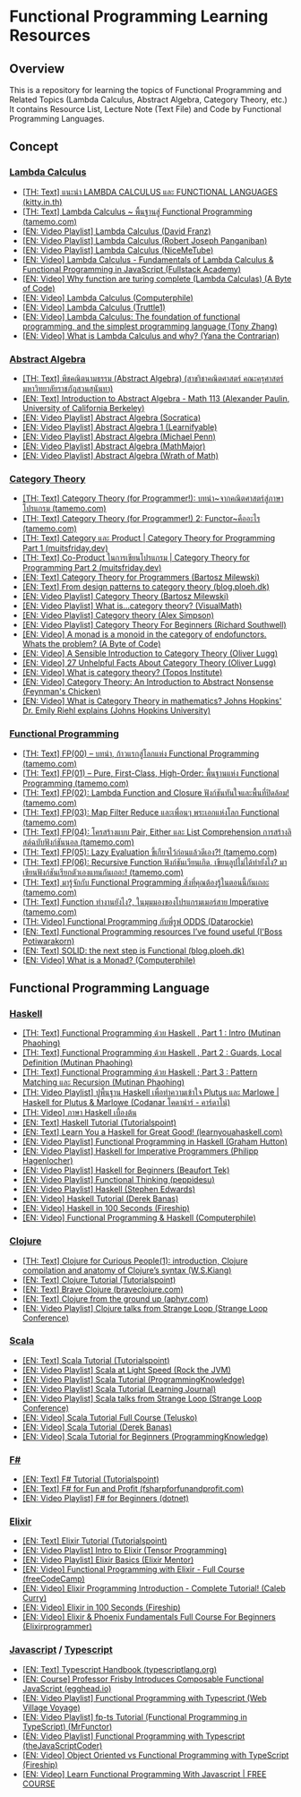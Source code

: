 # Functional Programming Learning Resources

## Overview

This is a repository for learning the topics of Functional Programming and Related Topics (Lambda Calculus, Abstract Algebra, Category Theory, etc.)
It contains Resource List, Lecture Note (Text File) and Code by Functional Programming Languages.

## Concept

### [Lambda Calculus](https://en.wikipedia.org/wiki/Lambda_calculus)

- [[TH: Text] แนะนำ LAMBDA CALCULUS และ FUNCTIONAL LANGUAGES (kitty.in.th)](https://kitty.in.th/index.php/articles/lambda-calculus-and-functional-languages/)
- [[TH: Text] Lambda Calculus ~ พื้นฐานสู่ Functional Programming (tamemo.com)](https://www.tamemo.com/post/153/lambda-calculus/)
- [[EN: Video Playlist] Lambda Calculus (David Franz)](https://www.youtube.com/playlist?list=PLBbCu3SnCcwKIgSozQQkxa6I7aNbKD0pz)
- [[EN: Video Playlist] Lambda Calculus (Robert Joseph Panganiban)](https://www.youtube.com/playlist?list=PLDAqk5znTEXeQwDstVk5uzsNmj3RTMlVg)
- [[EN: Video Playlist] Lambda Calculus (NiceMeTube)](https://www.youtube.com/playlist?list=PL4A05CF0478DAD704)
- [[EN: Video] Lambda Calculus - Fundamentals of Lambda Calculus & Functional Programming in JavaScript (Fullstack Academy)](https://www.youtube.com/watch?v=3VQ382QG-y4)
- [[EN: Video] Why function are turing complete (Lambda Calculas) (A Byte of Code)](https://www.youtube.com/watch?v=m32kbFXBRR0)
- [[EN: Video] Lambda Calculus (Computerphile)](https://www.youtube.com/watch?v=eis11j_iGMs)
- [[EN: Video] Lambda Calculus (Truttle1)](https://www.youtube.com/watch?v=RsO_sfHtXCM)
- [[EN: Video] Lambda Calculus: The foundation of functional programming, and the simplest programming language (Tony Zhang)](https://www.youtube.com/watch?v=_n4LIt2WPzE)
- [[EN: Video] What is Lambda Calculus and why? (Yana the Contrarian)](https://www.youtube.com/watch?v=z5ReaU4npoE)

### [Abstract Algebra](https://en.wikipedia.org/wiki/Abstract_algebra)

- [[TH: Text] พีชคณิตนามธรรม (Abstract Algebra) (สาขาิชาคณิตศาสตร์ คณะครุศาสตร์ มหาวิทยาลัยราชภัฏสวนสุนันทา)](https://eledu.ssru.ac.th/thanatyod_ja/pluginfile.php/48/block_html/content/Handoutพีชคณิตนามธรรม2564.pdf?fbclid=IwAR0tmufyOxo6gVmZANwwv01blVRcs5lnqTGItXSJ7jPmk6qBKxG0HOa0hBQ)
- [[EN: Text] Introduction to Abstract Algebra - Math 113 (Alexander Paulin, University of California Berkeley)](https://math.berkeley.edu/~apaulin/AbstractAlgebra.pdf?fbclid=IwAR1LW3K6cIfvdss9w3qSd7WWBj8JpuQJhm-acnW2dZVjA1F4FApwQ6bQgSQ)
- [[EN: Video Playlist] Abstract Algebra (Socratica)](https://www.youtube.com/playlist?list=PLi01XoE8jYoi3SgnnGorR_XOW3IcK-TP6)
- [[EN: Video Playlist] Abstract Algebra 1 (Learnifyable)](https://www.youtube.com/playlist?list=PLg8ZEeSiXsjgoQJzRcq60GjK0UrkMsA3-)
- [[EN: Video Playlist] Abstract Algebra (Michael Penn)](https://www.youtube.com/playlist?list=PL22w63XsKjqxaZ-v5N4AprggFkQXgkNoP)
- [[EN: Video Playlist] Abstract Algebra (MathMajor)](https://www.youtube.com/playlist?list=PLVMgvCDIRy1y4JFpnpzEQZ0gRwr-sPTpw)
- [[EN: Video Playlist] Abstract Algebra (Wrath of Math)](https://www.youtube.com/playlist?list=PLztBpqftvzxVvdVmBMSM4PVeOsE5w1NnN)

### [Category Theory](https://en.wikipedia.org/wiki/Category_theory)

- [[TH: Text] Category Theory (for Programmer!): บทนำ~จากคณิตศาสตร์สู่ภาษาโปรแกรม (tamemo.com)](https://www.tamemo.com/post/154/category-theory/)
- [[TH: Text] Category Theory (for Programmer!) 2: Functor~คืออะไร (tamemo.com)](https://www.tamemo.com/post/155/category-theory-2/)
- [[TH: Text] Category และ Product | Category Theory for Programming Part 1 (muitsfriday.dev)](https://www.muitsfriday.dev/post/category-theory-1-product/)
- [[TH: Text] Co-Product ในการเขียนโปรแกรม | Category Theory for Programming Part 2 (muitsfriday.dev)](https://www.muitsfriday.dev/post/category-theory-2-coproduct/)
- [[EN: Text] Category Theory for Programmers (Bartosz Milewski)](https://bartoszmilewski.com/2014/10/28/category-theory-for-programmers-the-preface/)
- [[EN: Text] From design patterns to category theory (blog.ploeh.dk)](https://blog.ploeh.dk/2017/10/04/from-design-patterns-to-category-theory/)
- [[EN: Video Playlist] Category Theory (Bartosz Milewski)](https://www.youtube.com/playlist?list=PLbgaMIhjbmEnaH_LTkxLI7FMa2HsnawM_)
- [[EN: Video Playlist] What is...category theory? (VisualMath)](https://www.youtube.com/playlist?list=PLuFcVFHMIfhKFQJsilw-W7dVtPprKU3-f)
- [[EN: Video Playlist] Category theory (Alex Simpson)](https://www.youtube.com/playlist?list=PLx3dTuDvniVLVjpE8z4wptprGGwuDuzLp)
- [[EN: Video Playlist] Category Theory For Beginners (Richard Southwell)](https://www.youtube.com/playlist?list=PLCTMeyjMKRkoS699U0OJ3ymr3r01sI08l)
- [[EN: Video] A monad is a monoid in the category of endofunctors. Whats the problem? (A Byte of Code)](https://www.youtube.com/watch?v=ENo_B8CZNRQ)
- [[EN: Video] A Sensible Introduction to Category Theory (Oliver Lugg)](https://www.youtube.com/watch?v=yAi3XWCBkDo)
- [[EN: Video] 27 Unhelpful Facts About Category Theory (Oliver Lugg)](https://www.youtube.com/watch?v=H0Ek86IH-3Y)
- [[EN: Video] What is category theory? (Topos Institute)](https://www.youtube.com/watch?v=eXBwU9ieLL0)
- [[EN: Video] Category Theory: An Introduction to Abstract Nonsense (Feynman's Chicken)](https://www.youtube.com/watch?v=igf04k13jZk)
- [[EN: Video] What is Category Theory in mathematics? Johns Hopkins' Dr. Emily Riehl explains (Johns Hopkins University)](https://www.youtube.com/watch?v=WLkMBMUk48E)

### [Functional Programming](https://en.wikipedia.org/wiki/Functional_programming)

- [[TH: Text] FP(00) – บทนำ, ก้าวแรกสู่โลกแห่ง Functional Programming (tamemo.com)](https://www.tamemo.com/post/156/fp-00-intro/)
- [[TH: Text] FP(01) – Pure, First-Class, High-Order: พื้นฐานแห่ง Functional Programming (tamemo.com)](https://www.tamemo.com/post/157/fp-01-fundamental/)
- [[TH: Text] FP(02): Lambda Function and Closure ฟังก์ชันทันใจและพื้นที่ปิดล้อม! (tamemo.com)](https://www.tamemo.com/post/158/fp-02-lambda-and-closure/)
- [[TH: Text] FP(03): Map Filter Reduce และเพื่อนๆ พระเอกแห่งโลก Functional (tamemo.com)](https://www.tamemo.com/post/159/fp-03-map-filter-reduce/)
- [[TH: Text] FP(04): โครสร้างแบบ Pair, Either และ List Comprehension การสร้างลิสต์ฉบับฟังก์ชันนอล (tamemo.com)](https://www.tamemo.com/post/160/fp-04-pair-either-list-comprehension/)
- [[TH: Text] FP(05): Lazy Evaluation ขี้เกียจไว้ก่อนแล้วดีเอง?! (tamemo.com)](https://www.tamemo.com/post/162/fp-05-lazy-evaluation/)
- [[TH: Text] FP(06): Recursive Function ฟังก์ชันเวียนเกิด, เขียนลูปไม่ได้ทำยังไง? มาเขียนฟังก์ชันเรียกตัวเองแทนกันเถอะ! (tamemo.com)](https://www.tamemo.com/post/163/fp-06-recursive-function/)
- [[TH: Text] มารู้จักกับ Functional Programming สิ่งที่คุณต้องรู้ในตอนนี้กันเถอะ (tamemo.com)](https://www.tamemo.com/post/80/functional-programming-should-be-your/)
- [[TH: Text] Function ทำงานยังไง?, ในมุมมองของโปรแกรมเมอร์สาย Imperative (tamemo.com)](https://www.tamemo.com/post/152/how-function-work/)
- [[TH: Video] Functional Programming กับพี่รูฟ ODDS (Datarockie)](https://www.youtube.com/watch?v=r6_Sg-SQmng)
- [[EN: Text] Functional Programming resources I’ve found useful (I'Boss Potiwarakorn)](https://iboss.medium.com/functional-programming-resources-ive-found-useful-ce25b2279eb7)
- [[EN: Text] SOLID: the next step is Functional (blog.ploeh.dk)](https://blog.ploeh.dk/2014/03/10/solid-the-next-step-is-functional/)
- [[EN: Video] What is a Monad? (Computerphile)](https://www.youtube.com/watch?v=t1e8gqXLbsU)

## Functional Programming Language

### [Haskell](https://www.haskell.org/)

- [[TH: Text] Functional Programming ด้วย Haskell , Part 1 : Intro (Mutinan Phaohing)](https://medium.com/@muitsfriday/functional-programming-%E0%B8%94%E0%B9%89%E0%B8%A7%E0%B8%A2-haskell-part-1-intro-3e6341bf6749)
- [[TH: Text] Functional Programming ด้วย Haskell , Part 2 : Guards, Local Definition (Mutinan Phaohing)](https://medium.com/@muitsfriday/functional-programming-%E0%B8%94%E0%B9%89%E0%B8%A7%E0%B8%A2-haskell-part-2-guards-local-definition-4210240cce18)
- [[TH: Text] Functional Programming ด้วย Haskell ; Part 3 : Pattern Matching และ Recursion (Mutinan Phaohing)](https://medium.com/@muitsfriday/functional-programming-%E0%B8%94%E0%B9%89%E0%B8%A7%E0%B8%A2-haskell-part-3-pattern-matching-%E0%B9%81%E0%B8%A5%E0%B8%B0-recursion-2e9408b2683c)
- [[TH: Video Playlist] ปูพื้นฐาน Haskell เพื่อทำความเข้าใจ Plutus และ Marlowe | Haskell for Plutus & Marlowe (Codanar โคดาน่าร์ - คาร์ดาโน่)](https://www.youtube.com/playlist?list=PLWI_7XSoI_mIYKIWmEP_01bdxl4ixSjAn)
- [[TH: Video] ภาษา Haskell เบื้องต้น](https://www.youtube.com/watch?v=GrRboRMqSM8)
- [[EN: Text] Haskell Tutorial (Tutorialspoint)](https://www.tutorialspoint.com/haskell/)
- [[EN: Text] Learn You a Haskell for Great Good! (learnyouahaskell.com)](https://learnyouahaskell.com/chapters)
- [[EN: Video Playlist] Functional Programming in Haskell (Graham Hutton)](https://www.youtube.com/playlist?list=PLF1Z-APd9zK7usPMx3LGMZEHrECUGodd3)
- [[EN: Video Playlist] Haskell for Imperative Programmers (Philipp Hagenlocher)](https://www.youtube.com/playlist?list=PLe7Ei6viL6jGp1Rfu0dil1JH1SHk9bgDV)
- [[EN: Video Playlist] Haskell for Beginners (Beaufort Tek)](https://www.youtube.com/playlist?list=PLmTgnNwroyn8TnF26YRvW-hvQF1ypztzg)
- [[EN: Video Playlist] Functional Thinking (peppidesu)](https://www.youtube.com/playlist?list=PL1SYCiBYXV13Lo16ip4BRn3mGUJhNxWEi)
- [[EN: Video Playlist] Haskell (Stephen Edwards)](https://www.youtube.com/playlist?list=PLTNTO_CItGjSIQ8NMfe2b3v8z4gS7fHcx)
- [[EN: Video] Haskell Tutorial (Derek Banas)](https://www.youtube.com/watch?v=02_H3LjqMr8)
- [[EN: Video] Haskell in 100 Seconds (Fireship)](https://www.youtube.com/watch?v=Qa8IfEeBJqk)
- [[EN: Video] Functional Programming & Haskell (Computerphile)](https://www.youtube.com/watch?v=LnX3B9oaKzw)

### [Clojure](https://clojure.org/)

- [[TH: Text] Clojure for Curious People(1): introduction, Clojure compilation and anatomy of Clojure’s syntax (W.S.Kiang)](https://medium.com/@bullrish/clojure-for-curious-people-1-introduction-clojure-compilation-and-anatomy-of-clojures-syntax-a577f575932a)
- [[EN: Text] Clojure Tutorial (Tutorialspoint)](https://www.tutorialspoint.com/clojure)
- [[EN: Text] Brave Clojure (braveclojure.com)](https://www.braveclojure.com/)
- [[EN: Text] Clojure from the ground up (aphyr.com)](https://aphyr.com/tags/Clojure-from-the-ground-up)
- [[EN: Video Playlist] Clojure talks from Strange Loop (Strange Loop Conference)](https://www.youtube.com/playlist?list=PLcGKfGEEONaC1LNtrH4YN5PYOlBKlcAbS)

### [Scala](https://www.scala-lang.org/)

- [[EN: Text] Scala Tutorial (Tutorialspoint)](https://www.tutorialspoint.com/scala)
- [[EN: Video Playlist] Scala at Light Speed (Rock the JVM)](https://www.youtube.com/playlist?list=PLmtsMNDRU0BxryRX4wiwrTZ661xcp6VPM)
- [[EN: Video Playlist] Scala Tutorial (ProgrammingKnowledge)](https://www.youtube.com/playlist?list=PLS1QulWo1RIagob5D6kMIAvu7DQC5VTh3)
- [[EN: Video Playlist] Scala Tutorial (Learning Journal)](https://www.youtube.com/playlist?list=PLkz1SCf5iB4dZ2RNKCu7W9o2OtZweGY6x)
- [[EN: Video Playlist] Scala talks from Strange Loop (Strange Loop Conference)](https://www.youtube.com/playlist?list=PLcGKfGEEONaBRUxzHaRF8MobumfYAXwwe)
- [[EN: Video] Scala Tutorial Full Course (Telusko)](https://www.youtube.com/watch?v=i9o70PMqMGY)
- [[EN: Video] Scala Tutorial (Derek Banas)](https://www.youtube.com/watch?v=DzFt0YkZo8M)
- [[EN: Video] Scala Tutorial for Beginners (ProgrammingKnowledge)](https://www.youtube.com/watch?v=OfngvXKNkpM)

### [F#](https://fsharp.org/)

- [[EN: Text] F# Tutorial (Tutorialspoint)](https://www.tutorialspoint.com/fsharp)
- [[EN: Text] F# for Fun and Profit (fsharpforfunandprofit.com)](https://fsharpforfunandprofit.com/site-contents/)
- [[EN: Video Playlist] F# for Beginners (dotnet)](https://www.youtube.com/playlist?list=PLdo4fOcmZ0oUFghYOp89baYFBTGxUkC7Z)

### [Elixir](https://elixir-lang.org/)

- [[EN: Text] Elixir Tutorial (Tutorialspoint)](https://www.tutorialspoint.com/elixir)
- [[EN: Video Playlist] Intro to Elixir (Tensor Programming)](https://www.youtube.com/playlist?list=PLJbE2Yu2zumA-p21bEQB6nsYABAO-HtF2)
- [[EN: Video Playlist] Elixir Basics (Elixir Mentor)](https://www.youtube.com/playlist?list=PL2Rv8vpZJz4w7Sm9STyZvoY0JAKUk_JOB)
- [[EN: Video] Functional Programming with Elixir - Full Course (freeCodeCamp)](https://www.youtube.com/watch?v=IiIgm_yaoOA)
- [[EN: Video] Elixir Programming Introduction - Complete Tutorial! (Caleb Curry)](https://www.youtube.com/watch?v=-lgtb-YSUWE)
- [[EN: Video] Elixir in 100 Seconds (Fireship)](https://www.youtube.com/watch?v=R7t7zca8SyM)
- [[EN: Video] Elixir & Phoenix Fundamentals Full Course For Beginners (Elixirprogrammer)](https://www.youtube.com/watch?v=gRQIPvDFuts)

### [Javascript](https://nodejs.org/en) / [Typescript](https://www.typescriptlang.org/)

- [[EN: Text] Typescript Handbook (typescriptlang.org)](https://www.typescriptlang.org/docs/handbook/)
- [[EN: Course] Professor Frisby Introduces Composable Functional JavaScript (egghead.io)](https://egghead.io/courses/professor-frisby-introduces-composable-functional-javascript)
- [[EN: Video Playlist] Functional Programming with Typescript (Web Village Voyage)](https://www.youtube.com/playlist?list=PLuPevXgCPUIMbCxBEnc1dNwboH6e2ImQo)
- [[EN: Video Playlist] fp-ts Tutorial (Functional Programming in TypeScript) (MrFunctor)](https://www.youtube.com/playlist?list=PLUMXrUa_EuePN94nJ2hAui5nWDj8RO3lH)
- [[EN: Video Playlist] Functional Programming with Typescript (theJavaScriptCoder)](https://www.youtube.com/playlist?list=PL3g439-h6tRKqCGj898Nthe8E-fsHqPwt)
- [[EN: Video] Object Oriented vs Functional Programming with TypeScript (Fireship)](https://www.youtube.com/watch?v=fsVL_xrYO0w)
- [[EN: Video] Learn Functional Programming With Javascript | FREE COURSE](https://www.youtube.com/watch?v=XvLMO2wE3OQ)
